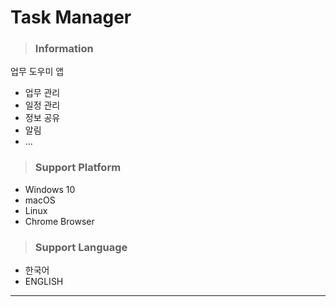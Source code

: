 # Task Manager

> ### Information
업무 도우미 앱
- 업무 관리
- 일정 관리
- 정보 공유
- 알림
- ...

> ### Support Platform
 - Windows 10
 - macOS
 - Linux
 - Chrome Browser

> ### Support Language
 - 한국어
 - ENGLISH

--------------------